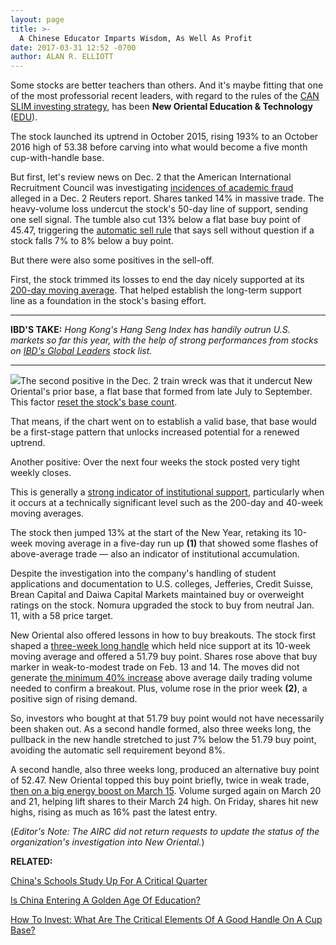 ```yaml
---
layout: page
title: >-
  A Chinese Educator Imparts Wisdom, As Well As Profit
date: 2017-03-31 12:52 -0700
author: ALAN R. ELLIOTT
---
```





Some stocks are better teachers than others. And it's maybe fitting that one of the most professorial recent leaders, with regard to the rules of the [CAN SLIM investing strategy](https://www.investors.com/ibd-university/can-slim/), has been **New Oriental Education & Technology** ([EDU](https://research.investors.com/quote.aspx?symbol=EDU)).


The stock launched its uptrend in October 2015, rising 193% to an October 2016 high of 53.38 before carving into what would become a five month cup-with-handle base.


 But first, let's review news on Dec. 2 that the American International Recruitment Council was investigating [incidences of academic fraud](https://www.investors.com/news/new-oriental-dives-on-investigation-into-academic-fraud-allegations/) alleged in a Dec. 2 Reuters report.
Shares tanked 14% in massive trade. The heavy-volume loss undercut the stock's 50-day line of support, sending one sell signal. The tumble also cut 13% below a flat base buy point of 45.47, triggering the [automatic sell rule](https://www.investors.com/how-to-invest/investors-corner/still-the-no-1-rule-for-stock-investors-always-cut-your-losses-short/) that says sell without question if a stock falls 7% to 8% below a buy point.


But there were also some positives in the sell-off.


First, the stock trimmed its losses to end the day nicely supported at its [200-day moving average](https://www.investors.com/how-to-invest/investors-corner/how-to-use-200-day-moving-average/). That helped establish the long-term support line as a foundation in the stock's basing effort.




---


**IBD'S TAKE:** *Hong Kong's Hang Seng Index has handily outrun U.S. markets so far this year, with the help of strong performances from stocks on [IBD's Global Leaders](http://research.investors.com/stock-lists/global-leaders/) stock list.*




---


![](https://www.investors.com/wp-content/uploads/2017/03/wIC-033117-1024x574.png)The second positive in the Dec. 2 train wreck was that it undercut New Oriental's prior base, a flat base that formed from late July to September. This factor [reset the stock's base count](https://www.investors.com/how-to-invest/investors-corner/counting-bases-is-a-crucial-skill-in-playing-long-winning-stock-rallys/).


That means, if the chart went on to establish a valid base, that base would be a first-stage pattern that unlocks increased potential for a renewed uptrend.


Another positive: Over the next four weeks the stock posted very tight weekly closes.


This is generally a [strong indicator of institutional support](https://www.investors.com/how-to-invest/investors-corner/tight-action-reveals-accumulation/), particularly when it occurs at a technically significant level such as the 200-day and 40-week moving averages.


The stock then jumped 13% at the start of the New Year, retaking its 10-week moving average in a five-day run up **(1)** that showed some flashes of above-average trade — also an indicator of institutional accumulation.


Despite the investigation into the company's handling of student applications and documentation to U.S. colleges, Jefferies, Credit Suisse, Brean Capital and Daiwa Capital Markets maintained buy or overweight ratings on the stock. Nomura upgraded the stock to buy from neutral Jan. 11, with a 58 price target.


New Oriental also offered lessons in how to buy breakouts. The stock first shaped a [three-week long handle](https://www.investors.com/how-to-invest/investors-corner/the-basics-spot-traits-of-proper-handles-on-cup-patterns/) which held nice support at its 10-week moving average and offered a 51.79 buy point. Shares rose above that buy marker in weak-to-modest trade on Feb. 13 and 14. The moves did not generate [the minimum 40% increase](https://www.investors.com/how-to-invest/investors-corner/why-high-volume-on-breakout-is-one-key-to-biggest-stock-winners/) above average daily trading volume needed to confirm a breakout. Plus, volume rose in the prior week **(2)**, a positive sign of rising demand.


So, investors who bought at that 51.79 buy point would not have necessarily been shaken out. As a second handle formed, also three weeks long, the pullback in the new handle stretched to just 7% below the 51.79 buy point, avoiding the automatic sell requirement beyond 8%.


A second handle, also three weeks long, produced an alternative buy point of 52.47. New Oriental topped this buy point briefly, twice in weak trade, [then on a big energy boost on March 15](https://www.investors.com/how-to-invest/investors-corner/late-volume-can-lead-to-big-post-breakout-gains/). Volume surged again on March 20 and 21, helping lift shares to their March 24 high. On Friday, shares hit new highs, rising as much as 16% past the latest entry.


(*Editor's Note: The AIRC did not return requests to update the status of the organization's investigation into New Oriental.*)


**RELATED:**


[China's Schools Study Up For A Critical Quarter](https://www.investors.com/stock-lists/global-leaders/chinas-schools-study-up-for-a-critical-quarter/)


[Is China Entering A Golden Age Of Education?](https://www.investors.com/research/industry-snapshot/education-stocks-snapshot/)


[How To Invest: What Are The Critical Elements Of A Good Handle On A Cup Base?](https://www.investors.com/how-to-invest/investors-corner/the-basics-spot-traits-of-proper-handles-on-cup-patterns/)





